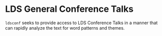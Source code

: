LDS General Conference Talks
=======

`ldsconf` seeks to provide access to LDS Conference Talks in a manner that
can rapidly analyze the text for word patterns and themes.  